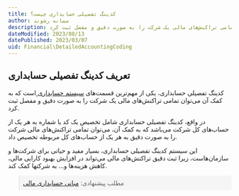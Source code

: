 ```yaml
---
title: کدینگ تفصیلی حسابداری چیست؟
author: سمانه رشوند  
description: کدینگ تفصیلی حسابداری، یکی از مهم‌ترین قسمت‌های سیستم حسابداری است که به کمک آن می‌توان تمامی تراکنش‌های مالی یک شرکت را به صورت دقیق و مفصل ثبت کرد.
dateModified: 2023/08/13
datePublished: 2023/03/07
uid: Financial\DetailedAccountingCoding
---
```

## تعریف کدینگ تفصیلی حسابداری
کدینگ تفصیلی حسابداری، یکی از مهم‌ترین قسمت‌های <a href="https://www.hooshkar.com/Software/Sayan/Module/Accounting" target="_blank">سیستم حسابداری
</a> است که به کمک آن می‌توان تمامی تراکنش‌های مالی یک شرکت را به صورت دقیق و مفصل ثبت کرد. 

در واقع، کدینگ تفصیلی حسابداری شامل تخصیص یک کد یا شماره به هر یک از حساب‌های کل شرکت می‌باشد که به کمک آن، می‌توان تمامی تراکنش‌های مالی شرکت را به صورت دقیق به هر یک از حساب‌های کل مربوطه تخصیص داد.

این سیستم کدینگ تفصیلی حسابداری، بسیار مفید و حیاتی برای شرکت‌ها و سازمان‌هاست، زیرا ثبت دقیق تراکنش‌های مالی می‌تواند در افزایش بهبود کارایی مالی، کاهش هزینه‌ها و... به شرکتها کمک کند.

<blockquote style="background-color:#f5f5f5; padding:0.5rem">
مطلب پیشنهادی: <a href="https://www.hooshkar.com/Wiki/Financial/BasicsOfFinancialAccounting" target="_blank">مبانی حسابداری مالی</a></blockquote>

